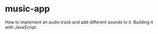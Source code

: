 # music-app
How to implement an audio track and add different sounds to it. Building it with JavaScript.
